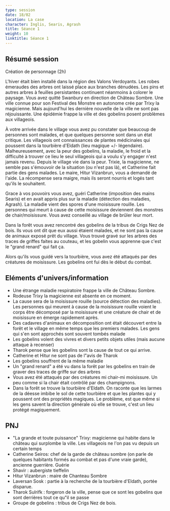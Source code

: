 ```yaml
---
type: session
date: 18/02
location: La case
character: Inglis, Searis, Agrash
title: Séance 1
weight: 10
linktitle: Séance 1
---
```

## Résumé session
Création de personnage (2h)

L'hiver était bien installé dans la région des Valons Verdoyants. Les robes émeraudes des arbres ont laissé place aux branches dénudées. Les pins et autres arbres à feuilles persistantes continuent néanmoins à colorer le paysage.
Vous avez quitté Swanbury en direction de Château Sombre. Une ville connue pour son Festival des Monstre en autonome crée par Trixy la magicienne. Mais aujourd'hui les dernière nouvelle de la ville ne sont pas réjouissante. Une épidémie frappe la ville et des gobelins posent problèmes aux villageois.

À votre arrivée dans le village vous avez pu constater que beaucoup de personnes sont malades, et que quelques personne sont dans un état critique.  Les villageois ont connaissances de plantes médicinales qui poussent dans la tourbière d'Eldath (lieu magique +/- légendaire). Malheureusement, avec la peur des gobelins, la maladie, le froid et la difficulté à trouver ce lieu  le seul villageois qui a voulu s'y engager n'est jamais revenu. Depuis le village vie dans la peur. Trixie, la magicienne, ne semble pas s'émouvoir de la situation (ou n'est pas là), et Catherine fait partie des gens malades. Le maire, Hitur Vizanbrun, vous a demandé de l'aide. La récompense sera maigre, mais ils seront nourris et logés tant qu'ils le souhaitent.

Grace à vos pouvoirs vous avez, guéri Catherine (imposition des mains Searis) et en avait appris plus sur la maladie (détection des maladies, Agrash). La maladie vient des spores d'une moisissure rouille. Les personnes qui meurt à cause de cette moisissure deviennent des monstres de chair/moisissure. Vous avez conseillé au village de brûler leur mort.

Dans la forêt vous avez rencontré des gobelins de la tribus de Crigs Nez de bois. Ils vous ont dit que eux aussi étaient malades, et ne sont pas la cause de animaux exposé prêt du village. Vous trouvé gravé sur les arbres des traces de griffes faites au couteau, et les gobelin vous apprenne que c'est le "grand renard" qui fait ça. 

Alors qu'ils vous guidé vers la tourbière, vous avez été attaqués par des créatures de moisissure. Les gobelins ont fui dès le début du combat.
## Eléments d'univers/information
- Une étrange maladie respiratoire frappe la ville de Château Sombre.
- Rodeuse Trixy la magicienne est absente en ce moment.
- La cause sera de la moisissure rouille (source détection des maladies). Les personnes qui meurent à cause de la moisissure rouille voient le corps être décomposé par la moisissure et une  créature de chair et de moisissure en émerge rapidement après.
- Des cadavres d'animaux en décomposition ont était découvert entre la forêt et le village en même temps que les premiers malades. Les gens qui s'en sont approchés sont souvent tombés malade
- Les gobelins volent des vivres et divers petits objets utiles (mais aucune attaque à recenser)
- Tharok pense que les gobelins sont la cause de tout ce qui arrive.
- Catherine et Hitur ne sont pas de l"avis de Tharok
- Les gobelins souffrent de la même maladie
- Un "grand renard" a été vu dans la forêt par les gobelins en train de graver des traces de griffe sur des arbres
- Vous avez été attaqués par des créatures mi chair-mi moisissure. Un peu comme si la chair était contrôlé par des champignons.
- Dans la forêt se trouve la tourbière d'Eldath. On raconte que les larmes de la déesse imbibe le sol de cette tourbière et que les plantes qui y poussent ont des propriétés magiques. Le problème, est que même si les gens savent la direction générale où elle se trouve, c'est un lieu protégé magiquement.
## PNJ
- "La grande et toute puissance" Trixy: magicienne qui habite dans le château qui surplombe la ville. Les villageois ne l'on pas vu depuis un certain temps
- Catherine Seiros: chef de la garde de château sombre (on parle de quelques habitants formés au combat et pas d'une vraie garde), ancienne guerrière. Guérie
- Shavir : aubergiste tieffelin
- Hitur Vizanbrun : maire de Chanteau Sombre
- Laversan Sosk : partie à la recherche de la tourbière d'Eldath, portée disparue.
- Tharok Sulrifk : forgeron de la ville, pense que ce sont les gobelins que sont derrières tout ce qu"il se passe 
- Groupe de gobelins : tribus de Crigs Nez de bois.
